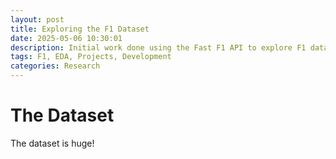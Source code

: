 ```yaml
---
layout: post
title: Exploring the F1 Dataset
date: 2025-05-06 10:30:01
description: Initial work done using the Fast F1 API to explore F1 data
tags: F1, EDA, Projects, Development
categories: Research
---
```


# The Dataset
The dataset is huge!